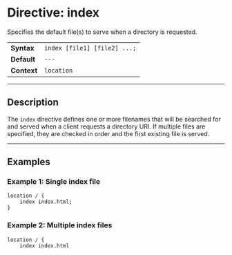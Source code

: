 # Directive: index

Specifies the default file(s) to serve when a directory is requested.

|             |                                   |
| ----------- | --------------------------------- |
| **Syntax**  | `index [file1] [file2] ...;`      |
| **Default** | `---`                             |
| **Context** | `location`                        |

---

## Description

The `index` directive defines one or more filenames that will be searched for and served when a client requests a directory URI.
If multiple files are specified, they are checked in order and the first existing file is served.

---

## Examples

### Example 1: Single index file

```nginx
location / {
    index index.html;
}
```

### Example 2: Multiple index files

```nginx
location / {
    index index.html